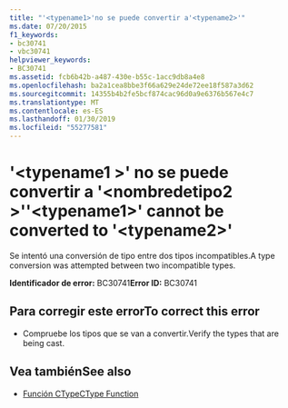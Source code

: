 ```yaml
---
title: "'<typename1>'no se puede convertir a'<typename2>'"
ms.date: 07/20/2015
f1_keywords:
- bc30741
- vbc30741
helpviewer_keywords:
- BC30741
ms.assetid: fcb6b42b-a487-430e-b55c-1acc9db8a4e8
ms.openlocfilehash: ba2a1cea8bbe3f66a629e24de72ee18f587a3d62
ms.sourcegitcommit: 14355b4b2fe5bcf874cac96d0a9e6376b567e4c7
ms.translationtype: MT
ms.contentlocale: es-ES
ms.lasthandoff: 01/30/2019
ms.locfileid: "55277581"
---
```

# <a name="typename1-cannot-be-converted-to-typename2"></a><span data-ttu-id="2d5aa-102">'\<typename1 >' no se puede convertir a '\<nombredetipo2 >'</span><span class="sxs-lookup"><span data-stu-id="2d5aa-102">'\<typename1>' cannot be converted to '\<typename2>'</span></span>
<span data-ttu-id="2d5aa-103">Se intentó una conversión de tipo entre dos tipos incompatibles.</span><span class="sxs-lookup"><span data-stu-id="2d5aa-103">A type conversion was attempted between two incompatible types.</span></span>  
  
 <span data-ttu-id="2d5aa-104">**Identificador de error:** BC30741</span><span class="sxs-lookup"><span data-stu-id="2d5aa-104">**Error ID:** BC30741</span></span>  
  
## <a name="to-correct-this-error"></a><span data-ttu-id="2d5aa-105">Para corregir este error</span><span class="sxs-lookup"><span data-stu-id="2d5aa-105">To correct this error</span></span>  
  
-   <span data-ttu-id="2d5aa-106">Compruebe los tipos que se van a convertir.</span><span class="sxs-lookup"><span data-stu-id="2d5aa-106">Verify the types that are being cast.</span></span>  
  
## <a name="see-also"></a><span data-ttu-id="2d5aa-107">Vea también</span><span class="sxs-lookup"><span data-stu-id="2d5aa-107">See also</span></span>
- [<span data-ttu-id="2d5aa-108">Función CType</span><span class="sxs-lookup"><span data-stu-id="2d5aa-108">CType Function</span></span>](../../visual-basic/language-reference/functions/ctype-function.md)
